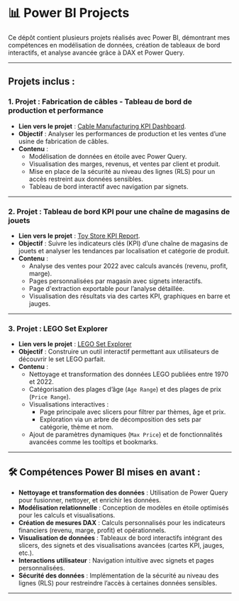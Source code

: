 # 📊 Power BI Projects

Ce dépôt contient plusieurs projets réalisés avec Power BI, démontrant mes compétences en modélisation de données, création de tableaux de bord interactifs, et analyse avancée grâce à DAX et Power Query.

---

## Projets inclus :

### 1. **Projet : Fabrication de câbles - Tableau de bord de production et performance**  
- **Lien vers le projet** : [Cable Manufacturing KPI Dashboard](https://github.com/Arnaudl44/PowerBI-Projects/blob/main/Cable%20Manufacturing%20%3A%20Production%20%26%20Performance%20Dashboard/README.md).
- **Objectif** : Analyser les performances de production et les ventes d’une usine de fabrication de câbles.  
- **Contenu** :
  - Modélisation de données en étoile avec Power Query.
  - Visualisation des marges, revenus, et ventes par client et produit.
  - Mise en place de la sécurité au niveau des lignes (RLS) pour un accès restreint aux données sensibles.
  - Tableau de bord interactif avec navigation par signets.

---

### 2. **Projet : Tableau de bord KPI pour une chaîne de magasins de jouets**  
- **Lien vers le projet** : [Toy Store KPI Report](https://github.com/Arnaudl44/PowerBI-Projects/blob/main/Toy%20Store%20KPI%20Report/README.md). 
- **Objectif** : Suivre les indicateurs clés (KPI) d’une chaîne de magasins de jouets et analyser les tendances par localisation et catégorie de produit.  
- **Contenu** :
  - Analyse des ventes pour 2022 avec calculs avancés (revenu, profit, marge).
  - Pages personnalisées par magasin avec signets interactifs.
  - Page d'extraction exportable pour l’analyse détaillée.
  - Visualisation des résultats via des cartes KPI, graphiques en barre et jauges.

---

### 3. **Projet : LEGO Set Explorer**
- **Lien vers le projet** : [LEGO Set Explorer](https://github.com/Arnaudl44/PowerBI-Projects/blob/main/LEGO%20Set%20Dashboard/README.md)
- **Objectif** : Construire un outil interactif permettant aux utilisateurs de découvrir le set LEGO parfait.
- **Contenu** :
  - Nettoyage et transformation des données LEGO publiées entre 1970 et 2022.
  - Catégorisation des plages d’âge (`Age Range`) et des plages de prix (`Price Range`).
  - Visualisations interactives :
    - Page principale avec slicers pour filtrer par thèmes, âge et prix.
    - Exploration via un arbre de décomposition des sets par catégorie, thème et nom.
  - Ajout de paramètres dynamiques (`Max Price`) et de fonctionnalités avancées comme les tooltips et bookmarks.

---

## 🛠 Compétences Power BI mises en avant :

- **Nettoyage et transformation des données** : Utilisation de Power Query pour fusionner, nettoyer, et enrichir les données.
- **Modélisation relationnelle** : Conception de modèles en étoile optimisés pour les calculs et visualisations.
- **Création de mesures DAX** : Calculs personnalisés pour les indicateurs financiers (revenu, marge, profit) et opérationnels.
- **Visualisation de données** : Tableaux de bord interactifs intégrant des slicers, des signets et des visualisations avancées (cartes KPI, jauges, etc.).
- **Interactions utilisateur** : Navigation intuitive avec signets et pages personnalisées.
- **Sécurité des données** : Implémentation de la sécurité au niveau des lignes (RLS) pour restreindre l’accès à certaines données sensibles.

---
